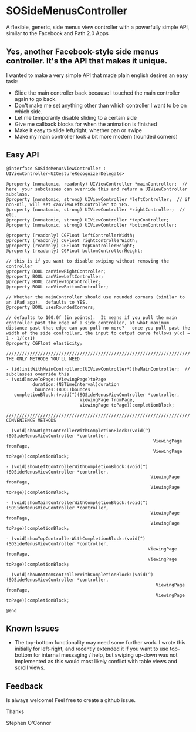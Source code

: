 # SOSideMenusController

A flexible, generic, side menus view controller with a powerfully simple API, similar to the Facebook and Path 2.0 Apps

## Yes, another Facebook-style side menus controller.  It's the API that makes it unique.

I wanted to make a very simple API that made plain english desires an easy task:  
  
 *   Slide the main controller back because I touched the main controller again to go back.
 *   Don't make me set anything other than which controller I want to be on which side.
 *   Let me temporarily disable sliding to a certain side
 *   Give me callback blocks for when the animation is finished
 *   Make it easy to slide left/right, whether pan or swipe
 *   Make my main controller look a bit more modern (rounded corners)

## Easy API

```objc
@interface SOSideMenusViewController : UIViewController<UIGestureRecognizerDelegate>

@property (nonatomic, readonly) UIViewController *mainController;  // here  your subclasses can override this and return a UIViewController subclass.
@property (nonatomic, strong) UIViewController *leftController;  // if non-nil, will set canViewLeftController to YES.
@property (nonatomic, strong) UIViewController *rightController;  // etc.
@property (nonatomic, strong) UIViewController *topController;
@property (nonatomic, strong) UIViewController *bottomController;

@property (readonly) CGFloat leftControllerWidth;
@property (readonly) CGFloat rightControllerWidth;
@property (readonly) CGFloat topControllerHeight;
@property (readonly) CGFloat bottomControllerHeight;

// this is if you want to disable swiping without removing the controller
@property BOOL canViewRightController;  
@property BOOL canViewLeftController;
@property BOOL canViewTopController;
@property BOOL canViewBottomController;

// Whether the mainController should use rounded corners (similar to an iPad app).  defaults to YES. 
@property BOOL usesRoundedCorners;  

// defaults to 100.0f (in points).  It means if you pull the main controller past the edge of a side controller, at what maximum distance past that edge can you pull no more?   once you pull past the width of the side controller, the input to output curve follows y(x) = 1 - 1/(x+1)
@property CGFloat elasticity;  

//////////////////////////////////////////////////////////////////////  THE ONLY METHODS YOU'LL NEED

- (id)initWithMainController:(UIViewController*)theMainController;  // subclasses override this
- (void)moveToPage:(ViewingPage)toPage 
          duration:(NSTimeInterval)duration
           bounces:(BOOL)bounces
   completionBlock:(void(^)(SOSideMenusViewController *controller, 
                            ViewingPage fromPage, 
                            ViewingPage toPage))completionBlock;

//////////////////////////////////////////////////////////////////////  CONVENIENCE METHODS

- (void)showRightControllerWithCompletionBlock:(void(^)(SOSideMenusViewController *controller, 
                                                        ViewingPage fromPage, 
                                                        ViewingPage toPage))completionBlock;

- (void)showLeftControllerWithCompletionBlock:(void(^)(SOSideMenusViewController *controller, 
                                                       ViewingPage fromPage, 
                                                       ViewingPage toPage))completionBlock;

- (void)showMainControllerWithCompletionBlock:(void(^)(SOSideMenusViewController *controller, 
                                                       ViewingPage fromPage, 
                                                       ViewingPage toPage))completionBlock;

- (void)showTopControllerWithCompletionBlock:(void(^)(SOSideMenusViewController *controller, 
                                                      ViewingPage fromPage, 
                                                      ViewingPage toPage))completionBlock;

- (void)showBottomControllerWithCompletionBlock:(void(^)(SOSideMenusViewController *controller, 
                                                         ViewingPage fromPage, 
                                                         ViewingPage toPage))completionBlock;

@end
```

## Known Issues

 * The top-bottom functionality may need some further work.  I wrote this initially for left-right, and recently extended it if you want to use top-bottom for internal messaging / help, but swiping up-down was not implemented as this would most likely conflict with table views and scroll views.

## Feedback

Is always welcome!  Feel free to create a github issue.

Thanks

Stephen O'Connor
